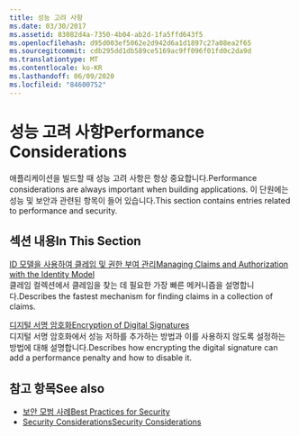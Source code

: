 ```yaml
---
title: 성능 고려 사항
ms.date: 03/30/2017
ms.assetid: 83082d4a-7350-4b04-ab2d-1fa5ffd643f5
ms.openlocfilehash: d95d003ef5062e2d942d6a1d1897c27a08ea2f65
ms.sourcegitcommit: cdb295dd1db589ce5169ac9ff096f01fd0c2da9d
ms.translationtype: MT
ms.contentlocale: ko-KR
ms.lasthandoff: 06/09/2020
ms.locfileid: "84600752"
---
```

# <a name="performance-considerations"></a><span data-ttu-id="65124-102">성능 고려 사항</span><span class="sxs-lookup"><span data-stu-id="65124-102">Performance Considerations</span></span>
<span data-ttu-id="65124-103">애플리케이션을 빌드할 때 성능 고려 사항은 항상 중요합니다.</span><span class="sxs-lookup"><span data-stu-id="65124-103">Performance considerations are always important when building applications.</span></span> <span data-ttu-id="65124-104">이 단원에는 성능 및 보안과 관련된 항목이 들어 있습니다.</span><span class="sxs-lookup"><span data-stu-id="65124-104">This section contains entries related to performance and security.</span></span>  
  
## <a name="in-this-section"></a><span data-ttu-id="65124-105">섹션 내용</span><span class="sxs-lookup"><span data-stu-id="65124-105">In This Section</span></span>  
 [<span data-ttu-id="65124-106">ID 모델을 사용하여 클레임 및 권한 부여 관리</span><span class="sxs-lookup"><span data-stu-id="65124-106">Managing Claims and Authorization with the Identity Model</span></span>](managing-claims-and-authorization-with-the-identity-model.md)  
 <span data-ttu-id="65124-107">클레임 컬렉션에서 클레임을 찾는 데 필요한 가장 빠른 메커니즘을 설명합니다.</span><span class="sxs-lookup"><span data-stu-id="65124-107">Describes the fastest mechanism for finding claims in a collection of claims.</span></span>  
  
 [<span data-ttu-id="65124-108">디지털 서명 암호화</span><span class="sxs-lookup"><span data-stu-id="65124-108">Encryption of Digital Signatures</span></span>](encryption-of-digital-signatures.md)  
 <span data-ttu-id="65124-109">디지털 서명 암호화에서 성능 저하를 추가하는 방법과 이를 사용하지 않도록 설정하는 방법에 대해 설명합니다.</span><span class="sxs-lookup"><span data-stu-id="65124-109">Describes how encrypting the digital signature can add a performance penalty and how to disable it.</span></span>  
  
## <a name="see-also"></a><span data-ttu-id="65124-110">참고 항목</span><span class="sxs-lookup"><span data-stu-id="65124-110">See also</span></span>

- [<span data-ttu-id="65124-111">보안 모범 사례</span><span class="sxs-lookup"><span data-stu-id="65124-111">Best Practices for Security</span></span>](best-practices-for-security-in-wcf.md)
- [<span data-ttu-id="65124-112">Security Considerations</span><span class="sxs-lookup"><span data-stu-id="65124-112">Security Considerations</span></span>](security-considerations-in-wcf.md)
